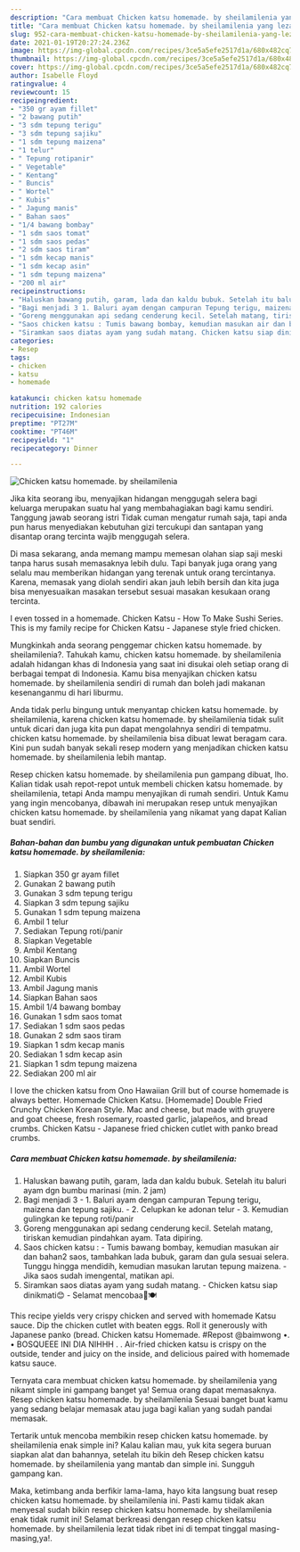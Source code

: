 ```yaml
---
description: "Cara membuat Chicken katsu homemade. by sheilamilenia yang lezat dan Mudah Dibuat"
title: "Cara membuat Chicken katsu homemade. by sheilamilenia yang lezat dan Mudah Dibuat"
slug: 952-cara-membuat-chicken-katsu-homemade-by-sheilamilenia-yang-lezat-dan-mudah-dibuat
date: 2021-01-19T20:27:24.236Z
image: https://img-global.cpcdn.com/recipes/3ce5a5efe2517d1a/680x482cq70/chicken-katsu-homemade-by-sheilamilenia-foto-resep-utama.jpg
thumbnail: https://img-global.cpcdn.com/recipes/3ce5a5efe2517d1a/680x482cq70/chicken-katsu-homemade-by-sheilamilenia-foto-resep-utama.jpg
cover: https://img-global.cpcdn.com/recipes/3ce5a5efe2517d1a/680x482cq70/chicken-katsu-homemade-by-sheilamilenia-foto-resep-utama.jpg
author: Isabelle Floyd
ratingvalue: 4
reviewcount: 15
recipeingredient:
- "350 gr ayam fillet"
- "2 bawang putih"
- "3 sdm tepung terigu"
- "3 sdm tepung sajiku"
- "1 sdm tepung maizena"
- "1 telur"
- " Tepung rotipanir"
- " Vegetable"
- " Kentang"
- " Buncis"
- " Wortel"
- " Kubis"
- " Jagung manis"
- " Bahan saos"
- "1/4 bawang bombay"
- "1 sdm saos tomat"
- "1 sdm saos pedas"
- "2 sdm saos tiram"
- "1 sdm kecap manis"
- "1 sdm kecap asin"
- "1 sdm tepung maizena"
- "200 ml air"
recipeinstructions:
- "Haluskan bawang putih, garam, lada dan kaldu bubuk. Setelah itu baluri ayam dgn bumbu marinasi (min. 2 jam)"
- "Bagi menjadi 3 1. Baluri ayam dengan campuran Tepung terigu, maizena dan tepung sajiku. 2. Celupkan ke adonan telur 3. Kemudian gulingkan ke tepung roti/panir"
- "Goreng menggunakan api sedang cenderung kecil. Setelah matang, tiriskan kemudian pindahkan ayam. Tata dipiring."
- "Saos chicken katsu : Tumis bawang bombay, kemudian masukan air dan bahan2 saos, tambahkan lada bubuk, garam dan gula sesuai selera. Tunggu hingga mendidih, kemudian masukan larutan tepung maizena. Jika saos sudah imengental, matikan api."
- "Siramkan saos diatas ayam yang sudah matang. Chicken katsu siap dinikmati😊 Selamat mencobaa🤗🍽"
categories:
- Resep
tags:
- chicken
- katsu
- homemade

katakunci: chicken katsu homemade 
nutrition: 192 calories
recipecuisine: Indonesian
preptime: "PT27M"
cooktime: "PT46M"
recipeyield: "1"
recipecategory: Dinner

---
```



![Chicken katsu homemade. by sheilamilenia](https://img-global.cpcdn.com/recipes/3ce5a5efe2517d1a/680x482cq70/chicken-katsu-homemade-by-sheilamilenia-foto-resep-utama.jpg)

Jika kita seorang ibu, menyajikan hidangan menggugah selera bagi keluarga merupakan suatu hal yang membahagiakan bagi kamu sendiri. Tanggung jawab seorang istri Tidak cuman mengatur rumah saja, tapi anda pun harus menyediakan kebutuhan gizi tercukupi dan santapan yang disantap orang tercinta wajib menggugah selera.

Di masa  sekarang, anda memang mampu memesan olahan siap saji meski tanpa harus susah memasaknya lebih dulu. Tapi banyak juga orang yang selalu mau memberikan hidangan yang terenak untuk orang tercintanya. Karena, memasak yang diolah sendiri akan jauh lebih bersih dan kita juga bisa menyesuaikan masakan tersebut sesuai masakan kesukaan orang tercinta. 

I even tossed in a homemade. Chicken Katsu - How To Make Sushi Series. This is my family recipe for Chicken Katsu - Japanese style fried chicken.

Mungkinkah anda seorang penggemar chicken katsu homemade. by sheilamilenia?. Tahukah kamu, chicken katsu homemade. by sheilamilenia adalah hidangan khas di Indonesia yang saat ini disukai oleh setiap orang di berbagai tempat di Indonesia. Kamu bisa menyajikan chicken katsu homemade. by sheilamilenia sendiri di rumah dan boleh jadi makanan kesenanganmu di hari liburmu.

Anda tidak perlu bingung untuk menyantap chicken katsu homemade. by sheilamilenia, karena chicken katsu homemade. by sheilamilenia tidak sulit untuk dicari dan juga kita pun dapat mengolahnya sendiri di tempatmu. chicken katsu homemade. by sheilamilenia bisa dibuat lewat beragam cara. Kini pun sudah banyak sekali resep modern yang menjadikan chicken katsu homemade. by sheilamilenia lebih mantap.

Resep chicken katsu homemade. by sheilamilenia pun gampang dibuat, lho. Kalian tidak usah repot-repot untuk membeli chicken katsu homemade. by sheilamilenia, tetapi Anda mampu menyajikan di rumah sendiri. Untuk Kamu yang ingin mencobanya, dibawah ini merupakan resep untuk menyajikan chicken katsu homemade. by sheilamilenia yang nikamat yang dapat Kalian buat sendiri.

<!--inarticleads1-->

##### Bahan-bahan dan bumbu yang digunakan untuk pembuatan Chicken katsu homemade. by sheilamilenia:

1. Siapkan 350 gr ayam fillet
1. Gunakan 2 bawang putih
1. Gunakan 3 sdm tepung terigu
1. Siapkan 3 sdm tepung sajiku
1. Gunakan 1 sdm tepung maizena
1. Ambil 1 telur
1. Sediakan  Tepung roti/panir
1. Siapkan  Vegetable
1. Ambil  Kentang
1. Siapkan  Buncis
1. Ambil  Wortel
1. Ambil  Kubis
1. Ambil  Jagung manis
1. Siapkan  Bahan saos
1. Ambil 1/4 bawang bombay
1. Gunakan 1 sdm saos tomat
1. Sediakan 1 sdm saos pedas
1. Gunakan 2 sdm saos tiram
1. Siapkan 1 sdm kecap manis
1. Sediakan 1 sdm kecap asin
1. Siapkan 1 sdm tepung maizena
1. Sediakan 200 ml air


I love the chicken katsu from Ono Hawaiian Grill but of course homemade is always better. Homemade Chicken Katsu. [Homemade] Double Fried Crunchy Chicken Korean Style. Mac and cheese, but made with gruyere and goat cheese, fresh rosemary, roasted garlic, jalapeños, and bread crumbs. Chicken Katsu - Japanese fried chicken cutlet with panko bread crumbs. 

<!--inarticleads2-->

##### Cara membuat Chicken katsu homemade. by sheilamilenia:

1. Haluskan bawang putih, garam, lada dan kaldu bubuk. Setelah itu baluri ayam dgn bumbu marinasi (min. 2 jam)
1. Bagi menjadi 3 - 1. Baluri ayam dengan campuran Tepung terigu, maizena dan tepung sajiku. - 2. Celupkan ke adonan telur - 3. Kemudian gulingkan ke tepung roti/panir
1. Goreng menggunakan api sedang cenderung kecil. Setelah matang, tiriskan kemudian pindahkan ayam. Tata dipiring.
1. Saos chicken katsu : - Tumis bawang bombay, kemudian masukan air dan bahan2 saos, tambahkan lada bubuk, garam dan gula sesuai selera. Tunggu hingga mendidih, kemudian masukan larutan tepung maizena. - Jika saos sudah imengental, matikan api.
1. Siramkan saos diatas ayam yang sudah matang. - Chicken katsu siap dinikmati😊 - Selamat mencobaa🤗🍽


This recipe yields very crispy chicken and served with homemade Katsu sauce. Dip the chicken cutlet with beaten eggs. Roll it generously with Japanese panko (bread. Chicken katsu Homemade. #Repost @baimwong •. • BOSQUEEE INI DIA NIHHH . . Air-fried chicken katsu is crispy on the outside, tender and juicy on the inside, and delicious paired with homemade katsu sauce. 

Ternyata cara membuat chicken katsu homemade. by sheilamilenia yang nikamt simple ini gampang banget ya! Semua orang dapat memasaknya. Resep chicken katsu homemade. by sheilamilenia Sesuai banget buat kamu yang sedang belajar memasak atau juga bagi kalian yang sudah pandai memasak.

Tertarik untuk mencoba membikin resep chicken katsu homemade. by sheilamilenia enak simple ini? Kalau kalian mau, yuk kita segera buruan siapkan alat dan bahannya, setelah itu bikin deh Resep chicken katsu homemade. by sheilamilenia yang mantab dan simple ini. Sungguh gampang kan. 

Maka, ketimbang anda berfikir lama-lama, hayo kita langsung buat resep chicken katsu homemade. by sheilamilenia ini. Pasti kamu tiidak akan menyesal sudah bikin resep chicken katsu homemade. by sheilamilenia enak tidak rumit ini! Selamat berkreasi dengan resep chicken katsu homemade. by sheilamilenia lezat tidak ribet ini di tempat tinggal masing-masing,ya!.

